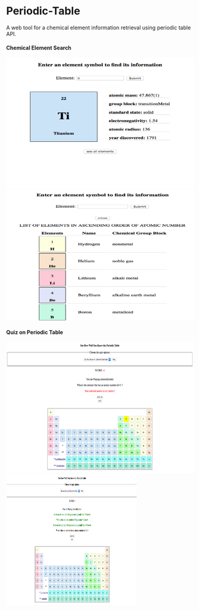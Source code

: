 # Periodic-Table

A web tool for a chemical element information retrieval using periodic table API.

#### Chemical Element Search 
<img src="images/periodic-table-1.png" width='550px' height='350px' />
<img src="images/periodic-table-2.png" width='550px' height='350px'/>


#### Quiz on Periodic Table 
<img src="images/periodic-table-3.png" width='550px' height='350px' />
<img src="images/periodic-table-4.png" width='350px' height='350px' />


